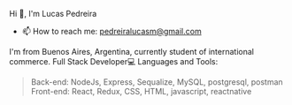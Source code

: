 Hi 👋, I'm Lucas Pedreira

- 📫 How to reach me: pedreiralucasm@gmail.com  
  

I'm from Buenos Aires, Argentina, currently student of international commerce.
Full Stack Developer💻
Languages and Tools:
>Back-end: NodeJs, Express, Sequalize, MySQL, postgresql, postman
>Front-end: React, Redux, CSS, HTML, javascript, reactnative

  


<!--
**Lucaspedreira97/Lucaspedreira97** is a ✨ _special_ ✨ repository because its `README.md` (this file) appears on your GitHub profile.
-->

